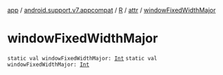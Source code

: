 [app](../../../index.md) / [android.support.v7.appcompat](../../index.md) / [R](../index.md) / [attr](index.md) / [windowFixedWidthMajor](./window-fixed-width-major.md)

# windowFixedWidthMajor

`static val windowFixedWidthMajor: `[`Int`](https://kotlinlang.org/api/latest/jvm/stdlib/kotlin/-int/index.html)
`static val windowFixedWidthMajor: `[`Int`](https://kotlinlang.org/api/latest/jvm/stdlib/kotlin/-int/index.html)
